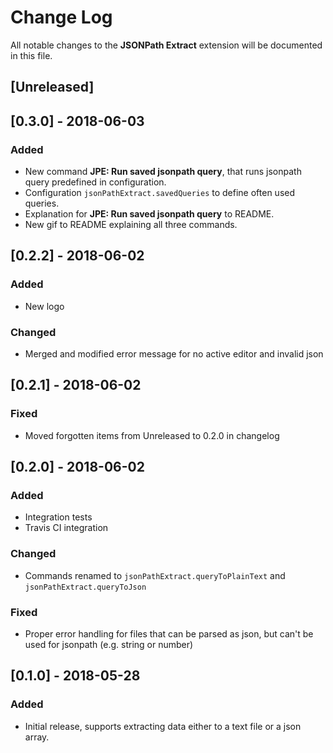 # Change Log
All notable changes to the **JSONPath Extract** extension will be documented in this file.

## [Unreleased]

## [0.3.0] - 2018-06-03
### Added
- New command **JPE: Run saved jsonpath query**, that runs jsonpath query predefined in configuration.
- Configuration `jsonPathExtract.savedQueries` to define often used queries.
- Explanation for **JPE: Run saved jsonpath query** to README.
- New gif to README explaining all three commands.

## [0.2.2] - 2018-06-02
### Added
- New logo

### Changed
- Merged and modified error message for no active editor and invalid json

## [0.2.1] - 2018-06-02
### Fixed
- Moved forgotten items from Unreleased to 0.2.0 in changelog

## [0.2.0] - 2018-06-02
### Added
- Integration tests
- Travis CI integration

### Changed 
- Commands renamed to `jsonPathExtract.queryToPlainText` and `jsonPathExtract.queryToJson`

### Fixed
- Proper error handling for files that can be parsed as json, but can't be used for jsonpath (e.g. string or number)

## [0.1.0] - 2018-05-28
### Added
- Initial release, supports extracting data either to a text file or a json array.
